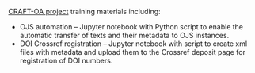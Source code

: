 [CRAFT-OA project](https://www.craft-oa.eu/) training materials including:
* OJS automation – Jupyter notebook with Python script to enable the automatic transfer of texts and their metadata to OJS instances.
* DOI Crossref registration – Jupyter notebook with script to create xml files with metadata and upload them to the Crossref deposit page for registration of DOI numbers.
